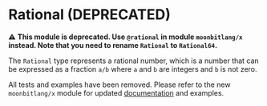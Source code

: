 # Rational (DEPRECATED)

⚠️ **This module is deprecated. Use `@rational` in module `moonbitlang/x` instead. Note that you need to rename `Rational` to `Rational64`.**

The `Rational` type represents a rational number, which is a number that can be expressed as a fraction `a/b` where `a` and `b` are integers and `b` is not zero.

All tests and examples have been removed. Please refer to the new `moonbitlang/x` module for updated [documentation](https://mooncakes.io/docs/moonbitlang/x/rational) and examples.


